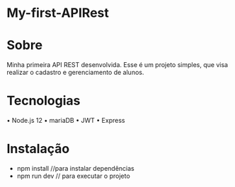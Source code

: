 # My-first-APIRest

# Sobre
Minha primeira API REST desenvolvida. Esse é um projeto simples, que visa realizar o cadastro e gerenciamento de alunos.

# Tecnologias 
• Node.js 12 • mariaDB • JWT • Express 

# Instalação
  - npm install //para instalar dependências 
  - npm run dev // para executar o projeto
